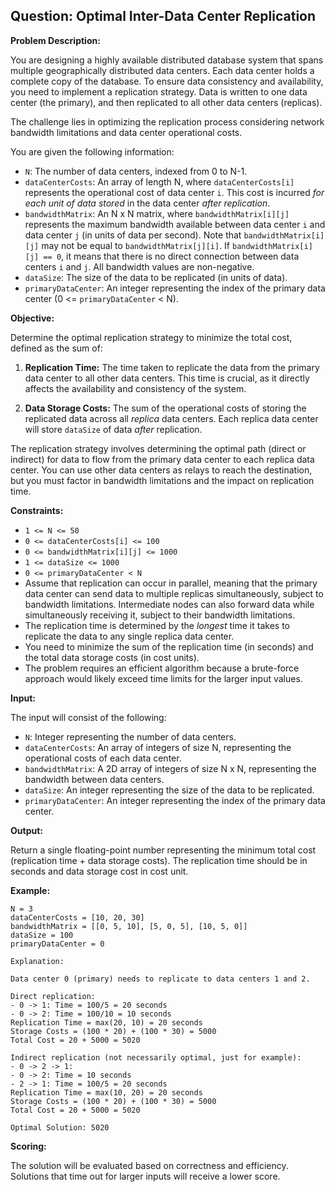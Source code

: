 ## Question: Optimal Inter-Data Center Replication

**Problem Description:**

You are designing a highly available distributed database system that spans multiple geographically distributed data centers. Each data center holds a complete copy of the database. To ensure data consistency and availability, you need to implement a replication strategy. Data is written to one data center (the primary), and then replicated to all other data centers (replicas).

The challenge lies in optimizing the replication process considering network bandwidth limitations and data center operational costs.

You are given the following information:

*   `N`: The number of data centers, indexed from 0 to N-1.
*   `dataCenterCosts`: An array of length N, where `dataCenterCosts[i]` represents the operational cost of data center `i`. This cost is incurred *for each unit of data stored* in the data center *after replication*.
*   `bandwidthMatrix`: An N x N matrix, where `bandwidthMatrix[i][j]` represents the maximum bandwidth available between data center `i` and data center `j` (in units of data per second). Note that `bandwidthMatrix[i][j]` may not be equal to `bandwidthMatrix[j][i]`. If `bandwidthMatrix[i][j] == 0`, it means that there is no direct connection between data centers `i` and `j`.  All bandwidth values are non-negative.
*   `dataSize`: The size of the data to be replicated (in units of data).
*   `primaryDataCenter`: An integer representing the index of the primary data center (0 <= `primaryDataCenter` < N).

**Objective:**

Determine the optimal replication strategy to minimize the total cost, defined as the sum of:

1.  **Replication Time:** The time taken to replicate the data from the primary data center to all other data centers. This time is crucial, as it directly affects the availability and consistency of the system.

2.  **Data Storage Costs:** The sum of the operational costs of storing the replicated data across all *replica* data centers.  Each replica data center will store `dataSize` of data *after* replication.

The replication strategy involves determining the optimal path (direct or indirect) for data to flow from the primary data center to each replica data center. You can use other data centers as relays to reach the destination, but you must factor in bandwidth limitations and the impact on replication time.

**Constraints:**

*   `1 <= N <= 50`
*   `0 <= dataCenterCosts[i] <= 100`
*   `0 <= bandwidthMatrix[i][j] <= 1000`
*   `1 <= dataSize <= 1000`
*   `0 <= primaryDataCenter < N`
*   Assume that replication can occur in parallel, meaning that the primary data center can send data to multiple replicas simultaneously, subject to bandwidth limitations.  Intermediate nodes can also forward data while simultaneously receiving it, subject to their bandwidth limitations.
*   The replication time is determined by the *longest* time it takes to replicate the data to any single replica data center.
*   You need to minimize the sum of the replication time (in seconds) and the total data storage costs (in cost units).
*   The problem requires an efficient algorithm because a brute-force approach would likely exceed time limits for the larger input values.

**Input:**

The input will consist of the following:

*   `N`: Integer representing the number of data centers.
*   `dataCenterCosts`: An array of integers of size N, representing the operational costs of each data center.
*   `bandwidthMatrix`: A 2D array of integers of size N x N, representing the bandwidth between data centers.
*   `dataSize`: An integer representing the size of the data to be replicated.
*   `primaryDataCenter`: An integer representing the index of the primary data center.

**Output:**

Return a single floating-point number representing the minimum total cost (replication time + data storage costs). The replication time should be in seconds and data storage cost in cost unit.

**Example:**

```
N = 3
dataCenterCosts = [10, 20, 30]
bandwidthMatrix = [[0, 5, 10], [5, 0, 5], [10, 5, 0]]
dataSize = 100
primaryDataCenter = 0

Explanation:

Data center 0 (primary) needs to replicate to data centers 1 and 2.

Direct replication:
- 0 -> 1: Time = 100/5 = 20 seconds
- 0 -> 2: Time = 100/10 = 10 seconds
Replication Time = max(20, 10) = 20 seconds
Storage Costs = (100 * 20) + (100 * 30) = 5000
Total Cost = 20 + 5000 = 5020

Indirect replication (not necessarily optimal, just for example):
- 0 -> 2 -> 1:
- 0 -> 2: Time = 10 seconds
- 2 -> 1: Time = 100/5 = 20 seconds
Replication Time = max(10, 20) = 20 seconds
Storage Costs = (100 * 20) + (100 * 30) = 5000
Total Cost = 20 + 5000 = 5020

Optimal Solution: 5020
```

**Scoring:**

The solution will be evaluated based on correctness and efficiency. Solutions that time out for larger inputs will receive a lower score.
